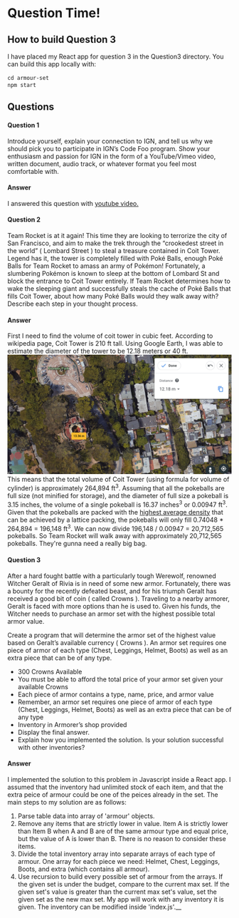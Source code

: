 # Question Time!

## How to build Question 3
I have placed my React app for question 3 in the Question3 directory. You can build this app locally with:
```console
cd armour-set
npm start
```

## Questions

#### Question 1
Introduce yourself, explain your connection to IGN, and tell us why we should pick you to participate in IGN’s Code Foo program. Show your enthusiasm and passion for IGN in the form of a YouTube/Vimeo video, written document, audio track, or whatever format you feel most comfortable with. 

#### Answer
I answered this question with [youtube video.](https://www.youtube.com/watch?v=wVXAjkKyRMc)

#### Question 2
Team Rocket is at it again! This time they are looking to terrorize the city of San Francisco, and aim to make the trek through the “crookedest street in the world” ( Lombard Street ) to steal a treasure contained in Coit Tower. Legend has it, the tower is completely filled with Poké Balls, enough Poké Balls for Team Rocket to amass an army of Pokémon! Fortunately, a slumbering Pokémon is known to sleep at the bottom of Lombard St and block the entrance to Coit Tower entirely. If Team Rocket determines how to wake the sleeping giant and successfully steals the cache of Poké Balls that fills Coit Tower, about how many Poké Balls would they walk away with? Describe each step in your thought process.

#### Answer
First I need to find the volume of coit tower in cubic feet. According to wikipedia page, Coit Tower is 210 ft tall. Using Google Earth, I was able to estimate the diameter of the tower to be 12.18 meters or 40 ft.
![coit tower diameter](./google-earth-screenshot.png)
This means that the total volume of Coit Tower (using formula for volume of cylinder) is approximately 264,894 ft<sup>3</sup>. Assuming that all the pokeballs are full size (not minified for storage), and the diameter of full size a pokeball is 3.15 inches, the volume of a single pokeball is 16.37 inches<sup>3</sup> or 0.00947 ft<sup>3</sup>. Given that the pokeballs are packed with the [highest average density](https://en.wikipedia.org/wiki/Sphere_packing) that can be achieved by a lattice packing, the pokeballs will only fill 0.74048 * 264,894 = 196,148 ft<sup>3</sup>. We can now divide 196,148 / 0.00947 = 20,712,565 pokeballs. So Team Rocket will walk away with approximately 20,712,565 pokeballs. They're gunna need a really big bag.

#### Question 3
After a hard fought battle with a particularly tough Werewolf, renowned Witcher Geralt of Rivia is in need of some new armor. Fortunately, there was a bounty for the recently defeated beast, and for his triumph Geralt has received a good bit of coin ( called Crowns ). Traveling to a nearby armorer, Geralt is faced with more options than he is used to. Given his funds, the Witcher needs to purchase an armor set with the highest possible total armor value.

Create a program that will determine the armor set of the highest value based on Geralt’s available currency ( Crowns ). An armor set requires one piece of armor of each type (Chest, Leggings, Helmet, Boots) as well as an extra piece that can be of any type.

- 300 Crowns Available
- You must be able to afford the total price of your armor set given your available Crowns
- Each piece of armor contains a type, name, price, and armor value
- Remember, an armor set requires one piece of armor of each type (Chest, Leggings, Helmet, Boots) as well as an extra piece that can be of any type
- Inventory in Armorer’s shop provided
- Display the final answer.
- Explain how you implemented the solution. Is your solution successful with other inventories?

#### Answer
I implemented the solution to this problem in Javascript inside a React app. I assumed that the inventory had unlimited stock of each item, and that the extra peice of armour could be one of the peices already in the set. The main steps to my solution are as follows:
1. Parse table data into array of 'armour' objects. 
2. Remove any items that are strictly lower in value. Item A is strictly lower than Item B when A and B are of the same armour type and equal price, but the value of A is lower than B. There is no reason to consider these items.
3. Divide the total inventory array into separate arrays of each type of armour. One array for each piece we need: Helmet, Chest, Leggings, Boots, and extra (which contains all armour).
4. Use recursion to build every possible set of armour from the arrays. If the given set is under the budget, compare to the current max set. If the given set's value is greater than the current max set's value, set the given set as the new max set. 
My app will work with any inventory it is given. The inventory can be modified inside 'index.js'.__

